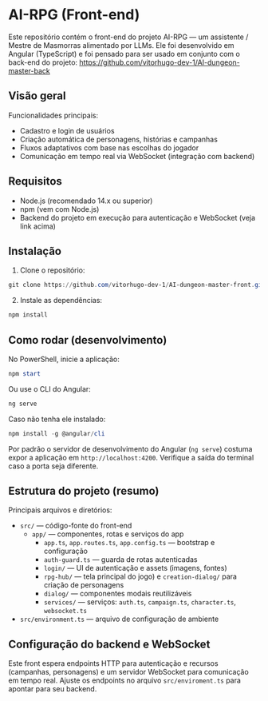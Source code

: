 # AI-RPG (Front-end)

Este repositório contém o front-end do projeto AI-RPG — um assistente / Mestre de Masmorras alimentado por LLMs. Ele foi desenvolvido em Angular (TypeScript) e foi pensado para ser usado em conjunto com o back-end do projeto: https://github.com/vitorhugo-dev-1/AI-dungeon-master-back

## Visão geral

Funcionalidades principais:

- Cadastro e login de usuários
- Criação automática de personagens, histórias e campanhas
- Fluxos adaptativos com base nas escolhas do jogador
- Comunicação em tempo real via WebSocket (integração com backend)

## Requisitos

- Node.js (recomendado 14.x ou superior)
- npm (vem com Node.js)
- Backend do projeto em execução para autenticação e WebSocket (veja link acima)

## Instalação

1. Clone o repositório:

```powershell
git clone https://github.com/vitorhugo-dev-1/AI-dungeon-master-front.git .
```

2. Instale as dependências:

```powershell
npm install
```

## Como rodar (desenvolvimento)

No PowerShell, inicie a aplicação:

```powershell
npm start
```

Ou use o CLI do Angular:

```powershell
ng serve
```

Caso não tenha ele instalado:

```powershell
npm install -g @angular/cli
```

Por padrão o servidor de desenvolvimento do Angular (`ng serve`) costuma expor a aplicação em `http://localhost:4200`. Verifique a saída do terminal caso a porta seja diferente.


## Estrutura do projeto (resumo)

Principais arquivos e diretórios:

- `src/` — código-fonte do front-end
  - `app/` — componentes, rotas e serviços do app
    - `app.ts`, `app.routes.ts`, `app.config.ts` — bootstrap e configuração
    - `auth-guard.ts` — guarda de rotas autenticadas
    - `login/` — UI de autenticação e assets (imagens, fontes)
    - `rpg-hub/` — tela principal do jogo) e `creation-dialog/` para criação de personagens
    - `dialog/` — componentes modais reutilizáveis
    - `services/` — serviços: `auth.ts`, `campaign.ts`, `character.ts`, `websocket.ts`
- `src/environment.ts` — arquivo de configuração de ambiente


## Configuração do backend e WebSocket

Este front espera endpoints HTTP para autenticação e recursos (campanhas, personagens) e um servidor WebSocket para comunicação em tempo real. Ajuste os endpoints no arquivo `src/enviroment.ts` para apontar para seu backend.
